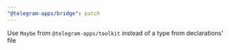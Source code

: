```yaml
---
"@telegram-apps/bridge": patch
---
```


Use `Maybe` from `@telegram-apps/toolkit` instead of a type from declarations' file
